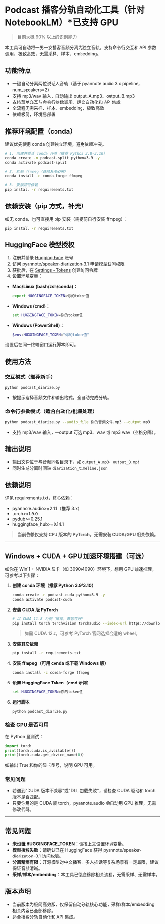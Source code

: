 # Podcast 播客分轨自动化工具（针对 NotebookLM）\*已支持 GPU

> 目前大概 90% 以上的识别能力

本工具可自动将一男一女播客音频分离为独立音轨，支持命令行交互和 API 参数调用，极致高效，无需采样、样本、embedding。

## 功能特点

- 一键自动分离两位说话人音轨（基于 pyannote.audio 3.x pipeline，num_speakers=2）
- 支持 mp3/wav 输入，自动输出 output_A.mp3、output_B.mp3
- 支持菜单交互与命令行参数调用，适合自动化和 API 集成
- 全流程无需采样、样本、embedding，极致高效
- 依赖极简，环境易部署

## 推荐环境配置（conda）

建议优先使用 conda 创建独立环境，避免依赖冲突。

```bash
# 1. 创建并激活 conda 环境（推荐 Python 3.8-3.10）
conda create -n podcast-split python=3.9 -y
conda activate podcast-split

# 2. 安装 ffmpeg（音频处理必需）
conda install -c conda-forge ffmpeg

# 3. 安装项目依赖
pip install -r requirements.txt
```

## 依赖安装（pip 方式，补充）

如无 conda，也可直接用 pip 安装（需提前自行安装 ffmpeg）：

```bash
pip install -r requirements.txt
```

## HuggingFace 模型授权

1. 注册并登录 [Hugging Face](https://huggingface.co/) 账号
2. 访问 [pyannote/speaker-diarization-3.1](https://huggingface.co/pyannote/speaker-diarization-3.1) 申请模型访问权限
3. 获批后，在 [Settings - Tokens](https://huggingface.co/settings/tokens) 创建访问令牌
4. 设置环境变量：

- **Mac/Linux (bash/zsh/conda)：**
  ```bash
  export HUGGINGFACE_TOKEN=你的token值
  ```
- **Windows (cmd)：**
  ```cmd
  set HUGGINGFACE_TOKEN=你的token值
  ```
- **Windows (PowerShell)：**
  ```powershell
  $env:HUGGINGFACE_TOKEN="你的token值"
  ```

设置后在同一终端窗口运行脚本即可。

## 使用方法

### 交互模式（推荐新手）

```bash
python podcast_diarize.py
```

- 按提示选择音频文件和输出格式，全自动完成分轨。

### 命令行参数模式（适合自动化/批量处理）

```bash
python podcast_diarize.py --audio_file 你的音频文件.mp3 --output mp3
```

- 支持 mp3/wav 输入，--output 可选 mp3、wav 或 mp3 wav（空格分隔）。

## 输出说明

- 输出文件位于与音频同名目录下，如 `output_A.mp3`、`output_B.mp3`
- 同时生成分离时间轴 `diarization_timeline.json`

## 依赖说明

详见 requirements.txt，核心依赖：

- pyannote.audio>=2.1.1（推荐 3.x）
- torch>=1.9.0
- pydub>=0.25.1
- huggingface_hub>=0.14.1

> **当前依赖仅支持 CPU 版本的 PyTorch。无需安装 CUDA/GPU 相关依赖。**

---

## Windows + CUDA + GPU 加速环境搭建（可选）

如你在 Win11 + NVIDIA 显卡（如 3090/4090）环境下，想用 GPU 加速推理，可参考以下步骤：

1. **创建 conda 环境（推荐 Python 3.9/3.10）**
   ```bash
   conda create -n podcast-cuda python=3.9 -y
   conda activate podcast-cuda
   ```
2. **安装 CUDA 版 PyTorch**
   ```bash
   # 以 CUDA 11.8 为例（推荐，兼容性好）
   pip install torch torchvision torchaudio --index-url https://download.pytorch.org/whl/cu118
   ```
   > 如需 CUDA 12.x，可参考 PyTorch 官网选择合适的 wheel。
3. **安装其它依赖**
   ```bash
   pip install -r requirements.txt
   ```
4. **安装 ffmpeg（可用 conda 或下载 Windows 版）**
   ```bash
   conda install -c conda-forge ffmpeg
   ```
5. **设置 HuggingFace Token（cmd 示例）**
   ```cmd
   set HUGGINGFACE_TOKEN=你的token值
   ```
6. **运行脚本**
   ```bash
   python podcast_diarize.py
   ```

### 检查 GPU 是否可用

在 Python 里测试：

```python
import torch
print(torch.cuda.is_available())
print(torch.cuda.get_device_name(0))
```

如输出 True 和你的显卡型号，说明 GPU 可用。

### 常见问题

- 若遇到"CUDA 版本不兼容"或"DLL 加载失败"，请检查 CUDA 驱动和 torch 版本是否匹配。
- 只要你用的是 CUDA 版 torch，pyannote.audio 会自动用 GPU 推理，无需修改代码。

---

## 常见问题

- **未设置 HUGGINGFACE_TOKEN**：请按上文设置环境变量。
- **模型授权失败**：请确认已在 HuggingFace 获得 pyannote/speaker-diarization-3.1 访问权限。
- **分离精度有限**：开源模型对中文播客、多人插话等复杂场景有一定局限，建议保证音频清晰。
- **采样/样本/embedding**：本工具已彻底移除相关流程，无需采样、无需样本。

## 版本声明

- 当前版本为极简高效版，仅保留自动分轨核心功能，采样/样本/embedding 相关内容已全部移除。
- 适合播客分轨自动化和 API 集成。
